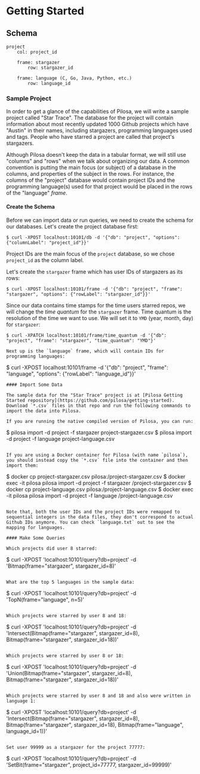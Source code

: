 # Getting Started

## Schema

```
project
	col: project_id

	frame: stargazer
		row: stargazer_id

	frame: language (C, Go, Java, Python, etc.)
		row: language_id
```

### Sample Project

In order to get a glance of the capabilities of Pilosa, we will write a sample project called "Star Trace". The database for the project will contain information about most recently updated 1000 Github projects which have "Austin" in their names, including stargazers, programming languages used and tags. People who have starred a project are called that project's stargazers.

Although Pilosa doesn't keep the data in a tabular format, we will still use "columns" and "rows" when we talk about organizing our data. A common convention is putting the main focus (or subject) of a database in the columns, and properties of the subject in the rows. For instance, the columns of the "project" database would contain project IDs and the programming language(s) used for that project would be placed in the rows of the "language" *frame*.

#### Create the Schema

Before we can import data or run queries, we need to create the schema for our databases. Let's create the project database first:
```
$ curl -XPOST localhost:10101/db -d '{"db": "project", "options": {"columnLabel": "project_id"}}'
```

Project IDs are the main focus of the `project` database, so we chose `project_id` as the column label.

Let's create the `stargazer` frame which has user IDs of stargazers as its rows:
```
$ curl -XPOST localhost:10101/frame -d '{"db": "project", "frame": "stargazer", "options": {"rowLabel": "stargazer_id"}}'
```

Since our data contains time stamps for the time users starred repos, we will change the *time quantum* for the `stargazer` frame. Time quantum is the resolution of the time we want to use. We will set it to `YMD` (year, month, day) for `stargazer`:
```
$ curl -XPATCH localhost:10101/frame/time_quantum -d '{"db": "project", "frame": "stargazer", "time_quantum": "YMD"}'

Next up is the `language` frame, which will contain IDs for programming languages:
```
$ curl -XPOST localhost:10101/frame -d '{"db": "project", "frame": "language", "options": {"rowLabel": "language_id"}}'
```
#### Import Some Data

The sample data for the "Star Trace" project is at [Pilosa Getting Started repository](https://github.com/pilosa/getting-started). Download `*.csv` files in that repo and run the following commands to import the data into Pilosa.

If you are running the native compiled version of Pilosa, you can run:

```
$ pilosa import -d project -f stargazer project-stargazer.csv
$ pilosa import -d project -f language project-language.csv
```

If you are using a Docker container for Pilosa (with name `pilosa`), you should instead copy the `*.csv` file into the container and then import them:
```
$ docker cp project-stargazer.csv pilosa:/project-stargazer.csv
$ docker exec -it pilosa pilosa import -d project -f stargazer /project-stargazer.csv
$ docker cp project-language.csv pilosa:/project-language.csv
$ docker exec -it pilosa pilosa import -d project -f language /project-language.csv
```

Note that, both the user IDs and the project IDs were remapped to sequential integers in the data files, they don't correspond to actual Github IDs anymore. You can check `language.txt` out to see the mapping for languages.

#### Make Some Queries

Which projects did user 8 starred:
```
$ curl -XPOST 'localhost:10101/query?db=project' -d 'Bitmap(frame="stargazer", stargazer_id=8)'
```

What are the top 5 languages in the sample data:
```
$ curl -XPOST 'localhost:10101/query?db=project' -d 'TopN(frame="language", n=5)'
```

Which projects were starred by user 8 and 18:
```
$ curl -XPOST 'localhost:10101/query?db=project' -d 'Intersect(Bitmap(frame="stargazer", stargazer_id=8), Bitmap(frame="stargazer", stargazer_id=18))'
```

Which projects were starred by user 8 or 18:
```
$ curl -XPOST 'localhost:10101/query?db=project' -d 'Union(Bitmap(frame="stargazer", stargazer_id=8), Bitmap(frame="stargazer", stargazer_id=18))'
```

Which projects were starred by user 8 and 18 and also were written in language 1:
```
$ curl -XPOST 'localhost:10101/query?db=project' -d 'Intersect(Bitmap(frame="stargazer", stargazer_id=8), Bitmap(frame="stargazer", stargazer_id=18), Bitmap(frame="language", language_id=1))'
```

Set user 99999 as a stargazer for the project 77777:
```
$ curl -XPOST 'localhost:10101/query?db=project' -d 'SetBit(frame="stargazer", project_id=77777, stargazer_id=99999)'
```

